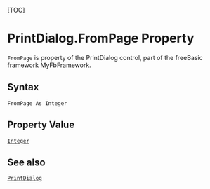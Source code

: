 [TOC]
# PrintDialog.FromPage Property

`FromPage` is property of the PrintDialog control, part of the freeBasic framework MyFbFramework.
## Syntax
```freeBasic
FromPage As Integer
```
## Property Value
[`Integer`]("https://www.freebasic.net/wiki/KeyPgInteger")
## See also
[`PrintDialog`](PrintDialog.md)
